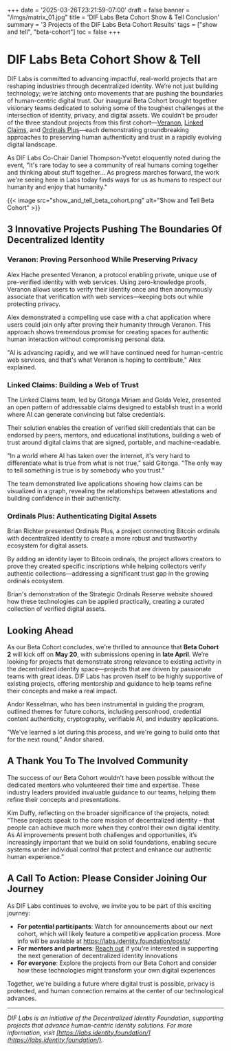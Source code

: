 +++
date = '2025-03-26T23:21:59-07:00'
draft = false
banner = "/imgs/matrix_01.jpg"
title = 'DIF Labs Beta Cohort Show & Tell Conclusion'
summary = '3 Projects of the DIF Labs Beta Cohort Results'
tags = ["show and tell", "beta-cohort"]
toc = false
+++

# **DIF Labs Beta Cohort Show & Tell**

DIF Labs is committed to advancing impactful, real-world projects that are reshaping industries through decentralized identity. We’re not just building technology; we’re latching onto movements that are pushing the boundaries of human-centric digital trust. Our inaugural Beta Cohort brought together visionary teams dedicated to solving some of the toughest challenges at the intersection of identity, privacy, and digital assets. We couldn’t be prouder of the three standout projects from this first cohort—[Veranon](https://github.com/decentralized-identity/labs-veranon/tree/main), [Linked Claims](https://github.com/decentralized-identity/labs-linkedclaims), and [Ordinals Plus](https://github.com/decentralized-identity/labs-ordinals-plus)—each demonstrating groundbreaking approaches to preserving human authenticity and trust in a rapidly evolving digital landscape.

As DIF Labs Co-Chair Daniel Thompson-Yvetot eloquently noted during the event, "It's rare today to see a community of real humans coming together and thinking about stuff together... As progress marches forward, the work we're seeing here in Labs today finds ways for us as humans to respect our humanity and enjoy that humanity."

{{< image src="show_and_tell_beta_cohort.png" alt="Show and Tell Beta Cohort" >}}

## **3 Innovative Projects Pushing The Boundaries Of Decentralized Identity** 

### **Veranon: Proving Personhood While Preserving Privacy**

Alex Hache presented Veranon, a protocol enabling private, unique use of pre-verified identity with web services. Using zero-knowledge proofs, Veranon allows users to verify their identity once and then anonymously associate that verification with web services—keeping bots out while protecting privacy.

Alex demonstrated a compelling use case with a chat application where users could join only after proving their humanity through Veranon. This approach shows tremendous promise for creating spaces for authentic human interaction without compromising personal data.

"AI is advancing rapidly, and we will have continued need for human-centric web services, and that's what Veranon is hoping to contribute," Alex explained.

### **Linked Claims: Building a Web of Trust**

The Linked Claims team, led by Gitonga Miriam and Golda Velez, presented an open pattern of addressable claims designed to establish trust in a world where AI can generate convincing but false credentials.

Their solution enables the creation of verified skill credentials that can be endorsed by peers, mentors, and educational institutions, building a web of trust around digital claims that are signed, portable, and machine-readable.

"In a world where AI has taken over the internet, it's very hard to differentiate what is true from what is not true," said Gitonga. "The only way to tell something is true is by somebody who you trust."

The team demonstrated live applications showing how claims can be visualized in a graph, revealing the relationships between attestations and building confidence in their authenticity.

### **Ordinals Plus: Authenticating Digital Assets**

Brian Richter presented Ordinals Plus, a project connecting Bitcoin ordinals with decentralized identity to create a more robust and trustworthy ecosystem for digital assets.

By adding an identity layer to Bitcoin ordinals, the project allows creators to prove they created specific inscriptions while helping collectors verify authentic collections—addressing a significant trust gap in the growing ordinals ecosystem.

Brian's demonstration of the Strategic Ordinals Reserve website showed how these technologies can be applied practically, creating a curated collection of verified digital assets.

## Looking Ahead

As our Beta Cohort concludes, we’re thrilled to announce that **Beta Cohort 2** will kick off on **May 20**, with submissions opening in **late April**. We’re looking for projects that demonstrate strong relevance to existing activity in the decentralized identity space—projects that are driven by passionate teams with great ideas. DIF Labs has proven itself to be highly supportive of existing projects, offering mentorship and guidance to help teams refine their concepts and make a real impact.

Andor Kesselman, who has been instrumental in guiding the program, outlined themes for future cohorts, including personhood, credential content authenticity, cryptography, verifiable AI, and industry applications.  

 "We've learned a lot during this process, and we're going to build onto that for the next round," Andor shared.

## **A Thank You To The Involved Community** 

The success of our Beta Cohort wouldn't have been possible without the dedicated mentors who volunteered their time and expertise. These industry leaders provided invaluable guidance to our teams, helping them refine their concepts and presentations.

Kim Duffy, reflecting on the broader significance of the projects, noted: “These projects speak to the core mission of decentralized identity – that people can achieve much more when they control their own digital identity. As AI improvements present both challenges and opportunities, it’s increasingly important that we build on solid foundations, enabling secure systems under individual control that protect and enhance our authentic human experience.”

## **A Call To Action: Please Consider Joining Our Journey**

As DIF Labs continues to evolve, we invite you to be part of this exciting journey:

* **For potential participants**: Watch for announcements about our next cohort, which will likely feature a competitive application process. More info will be available at https://labs.identity.foundation/posts/  
* **For mentors and partners**: [Reach out](https://forms.gle/d37RnUQEFHK3kGAR6) if you're interested in supporting the next generation of decentralized identity innovations  
* **For everyone**: Explore the projects from our Beta Cohort and consider how these technologies might transform your own digital experiences

Together, we're building a future where digital trust is possible, privacy is protected, and human connection remains at the center of our technological advances.

---

*DIF Labs is an initiative of the Decentralized Identity Foundation, supporting projects that advance human-centric identity solutions. For more information, visit [https://labs.identity.foundation/](https://labs.identity.foundation/).*

